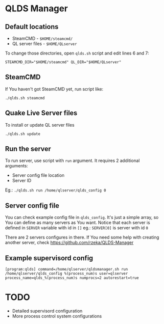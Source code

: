 # QLDS Manager

## Default locations

* SteamCMD - `$HOME/steamcmd/`
* QL server files - `$HOME/QLserver`

To change those directories, open `qlds.sh` script and edit lines 6 and 7:

`STEAMCMD_DIR="$HOME/steamcmd"
QL_DIR="$HOME/QLserver"`

## SteamCMD

If You haven't got SteamCMD yet, run script like:

`./qlds.sh steamcmd`

## Quake Live Server files

To install or update QL server files

`./qlds.sh update`

## Run the server

To run server, use script with `run` argument. It requires 2 additional arguments:

* Server config file location
* Server ID

Eg.:
`./qlds.sh run /home/qlserver/qlds_config 0`

## Server config file

You can check example config file in `qlds_config`. It's just a simple array, so You can define as many servers as You want.
Notice that each server is defined in `SERVER` variable with id in `[]` eg.: `SERVER[0]` is server with id `0`

There are 2 servers configures in there. If You need some help with creating another server, check https://github.com/rzeka/QLDS-Manager

## Example supervisord config

`[program:qlds]
command=/home/qlserver/qldsmanager.sh run /home/qlserver/qlds_config %(process_num)s
user=qlserver
process_name=qlds_%(process_num)s
numprocs=2
autorestart=true`

# TODO

* Detailed supervisord configuration
* More process control system configurations
